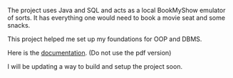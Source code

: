 The project uses Java and SQL and acts as a local BookMyShow emulator of sorts. It has everything one would need to book a movie seat and some snacks.

This project helped me set up my foundations for OOP and DBMS.

Here is the [documentation](https://github.com/Slydite/School-Project--Movie-Ticket-Booking-App/tree/main/Documentation%20and%20SQL). (Do not use the pdf version)

I will be updating a way to build and setup the project soon.

